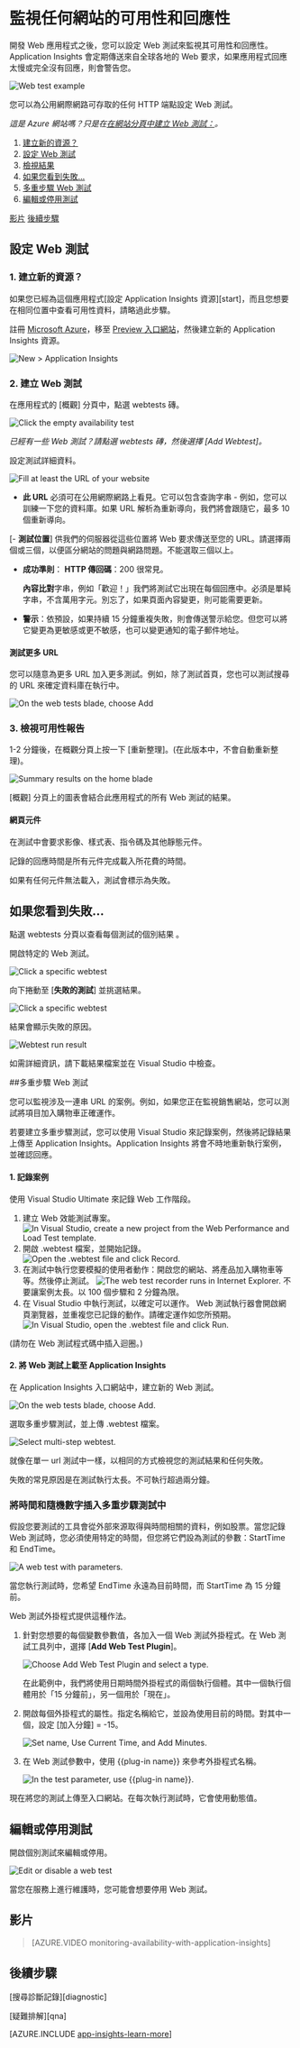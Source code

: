 ﻿<properties 
	pageTitle="監視任何網站的可用性和回應性" 
	description="在 Application Insights 中設定 Web 測試。如果網站無法使用或回應緩慢，將收到警示。" 
	services="application-insights" 
	authors="alancameronwills" 
	manager="kamrani"/>

<tags 
	ms.service="application-insights" 
	ms.workload="tbd" 
	ms.tgt_pltfrm="ibiza" 
	ms.devlang="na" 
	ms.topic="article" 
	ms.date="2015-01-27" 
	ms.author="awills"/>
 
# 監視任何網站的可用性和回應性

開發 Web 應用程式之後，您可以設定 Web 測試來監視其可用性和回應性。Application Insights 會定期傳送來自全球各地的 Web 要求，如果應用程式回應太慢或完全沒有回應，則會警告您。

![Web test example](./media/appinsights/appinsights-10webtestresult.png)

您可以為公用網際網路可存取的任何 HTTP 端點設定 Web 測試。

*這是 Azure 網站嗎？只是在[在網站分頁中建立 Web 測試：][azurewebtest]。*


1. [建立新的資源？](#create)
1. [設定 Web 測試](#setup)
1. [檢視結果](#monitor)
2. [如果您看到失敗...](#failures)
2. [多重步驟 Web 測試](#multistep)
1. [編輯或停用測試](#edit)


 [影片](#video)
 [後續步驟](#next)

## 設定 Web 測試

### <a name="create"></a>1. 建立新的資源？

如果您已經為這個應用程式[設定 Application Insights 資源][start]，而且您想要在相同位置中查看可用性資料，請略過此步驟。

註冊 [Microsoft Azure](http://azure.com)，移至 [Preview 入口網站](https://portal.azure.com)，然後建立新的 Application Insights 資源。 

![New > Application Insights](./media/appinsights/appinsights-11newApp.png)

### <a name="setup"></a>2. 建立 Web 測試

在應用程式的 [概觀] 分頁中，點選 webtests 磚。 

![Click the empty availability test](./media/appinsights/appinsights-12avail.png)

*已經有一些 Web 測試？請點選 webtests 磚，然後選擇 [Add Webtest]。*

設定測試詳細資料。

![Fill at least the URL of your website](./media/appinsights/appinsights-13availChoices.png)

- **此 URL** 必須可在公用網際網路上看見。它可以包含查詢字串 - 例如，您可以訓練一下您的資料庫。如果 URL 解析為重新導向，我們將會跟隨它，最多 10 個重新導向。

[- **測試位置**] 供我們的伺服器從這些位置將 Web 要求傳送至您的 URL。請選擇兩個或三個，以便區分網站的問題與網路問題。不能選取三個以上。

- **成功準則**：
    **HTTP 傳回碼**：200 很常見。 

    **內容比對**字串，例如「歡迎！」我們將測試它出現在每個回應中。必須是單純字串，不含萬用字元。別忘了，如果頁面內容變更，則可能需要更新。

- **警示**：依預設，如果持續 15 分鐘重複失敗，則會傳送警示給您。但您可以將它變更為更敏感或更不敏感，也可以變更通知的電子郵件地址。

#### 測試更多 URL

您可以隨意為更多 URL 加入更多測試。例如，除了測試首頁，您也可以測試搜尋的 URL 來確定資料庫在執行中。

![On the web tests blade, choose Add](./media/appinsights/appinsights-16anotherWebtest.png)


### <a name="monitor"></a>3. 檢視可用性報告

1-2 分鐘後，在概觀分頁上按一下 [重新整理]。(在此版本中，不會自動重新整理)。

![Summary results on the home blade](./media/appinsights/appinsights-14availSummary.png)

[概觀] 分頁上的圖表會結合此應用程式的所有 Web 測試的結果。

#### 網頁元件

在測試中會要求影像、樣式表、指令碼及其他靜態元件。  

記錄的回應時間是所有元件完成載入所花費的時間。

如果有任何元件無法載入，測試會標示為失敗。

## <a name="failures"></a>如果您看到失敗...

點選 webtests 分頁以查看每個測試的個別結果 。

開啟特定的 Web 測試。

![Click a specific webtest](./media/appinsights/appinsights-15webTestList.png)

向下捲動至 [**失敗的測試**] 並挑選結果。

![Click a specific webtest](./media/appinsights/appinsights-17-availViewDetails.png)

結果會顯示失敗的原因。

![Webtest run result](./media/appinsights/appinsights-18-availDetails.png)

如需詳細資訊，請下載結果檔案並在 Visual Studio 中檢查。



##<a name="multistep"></a>多重步驟 Web 測試

您可以監視涉及一連串 URL 的案例。例如，如果您正在監視銷售網站，您可以測試將項目加入購物車正確運作。 

若要建立多重步驟測試，您可以使用 Visual Studio 來記錄案例，然後將記錄結果上傳至 Application Insights。Application Insights 將會不時地重新執行案例，並確認回應。

#### 1. 記錄案例

使用 Visual Studio Ultimate 來記錄 Web 工作階段。

1. 建立 Web 效能測試專案。
    ![In Visual Studio, create a new project from the Web Performance and Load Test template.](./media/appinsights/appinsights-71webtest-multi-vs-create.png)
2. 開啟 .webtest 檔案，並開始記錄。
    ![Open the .webtest file and click Record.](./media/appinsights/appinsights-71webtest-multi-vs-start.png)
3. 在測試中執行您要模擬的使用者動作：開啟您的網站、將產品加入購物車等等。然後停止測試。 
    ![The web test recorder runs in Internet Explorer.](./media/appinsights/appinsights-71webtest-multi-vs-record.png)
    不要讓案例太長。以 100 個步驟和 2 分鐘為限。
4. 在 Visual Studio 中執行測試，以確定可以運作。
    Web 測試執行器會開啟網頁瀏覽器，並重複您已記錄的動作。請確定運作如您所預期。 
    ![In Visual Studio, open the .webtest file and click Run.](./media/appinsights/appinsights-71webtest-multi-vs-run.png)
 

(請勿在 Web 測試程式碼中插入迴圈。)

#### 2. 將 Web 測試上載至 Application Insights

在 Application Insights 入口網站中，建立新的 Web 測試。

![On the web tests blade, choose Add.](./media/appinsights/appinsights-16anotherWebtest.png)

選取多重步驟測試，並上傳 .webtest 檔案。

![Select multi-step webtest.](./media/appinsights/appinsights-71webtestUpload.png)

就像在單一 url 測試中一樣，以相同的方式檢視您的測試結果和任何失敗。 

失敗的常見原因是在測試執行太長。不可執行超過兩分鐘。


### 將時間和隨機數字插入多重步驟測試中

假設您要測試的工具會從外部來源取得與時間相關的資料，例如股票。當您記錄 Web 測試時，您必須使用特定的時間，但您將它們設為測試的參數：StartTime 和 EndTime。

![A web test with parameters.](./media/appinsights/appinsights-72webtest-parameters.png)

當您執行測試時，您希望 EndTime 永遠為目前時間，而 StartTime 為 15 分鐘前。

Web 測試外掛程式提供這種作法。

1. 針對您想要的每個變數參數值，各加入一個 Web 測試外掛程式。在 Web 測試工具列中，選擇 [**Add Web Test Plugin**]。

    ![Choose Add Web Test Plugin and select a type.](./media/appinsights/appinsights-72webtest-plugins.png)

    在此範例中，我們將使用日期時間外掛程式的兩個執行個體。其中一個執行個體用於「15 分鐘前」，另一個用於「現在」。 

2. 開啟每個外掛程式的屬性。指定名稱給它，並設為使用目前的時間。對其中一個，設定 [加入分鐘] = -15。

    ![Set name, Use Current Time, and Add Minutes.](./media/appinsights/appinsights-72webtest-plugin-parameters.png)

3. 在 Web 測試參數中，使用 {{plug-in name}} 來參考外掛程式名稱。

    ![In the test parameter, use {{plug-in name}}.](./media/appinsights/appinsights-72webtest-plugin-name.png)

現在將您的測試上傳至入口網站。在每次執行測試時，它會使用動態值。

## <a name="edit"></a> 編輯或停用測試

開啟個別測試來編輯或停用。

![Edit or disable a web test](./media/appinsights/appinsights-19-availEdit.png)

當您在服務上進行維護時，您可能會想要停用 Web 測試。

## <a name="video"></a>影片

> [AZURE.VIDEO monitoring-availability-with-application-insights]

## <a name="next"></a>後續步驟

[搜尋診斷記錄][diagnostic]

[疑難排解][qna]




[AZURE.INCLUDE [app-insights-learn-more](../includes/app-insights-learn-more.md)]




[azurewebtest]: ../insights-create-web-tests/

<!--HONumber=46--> 
